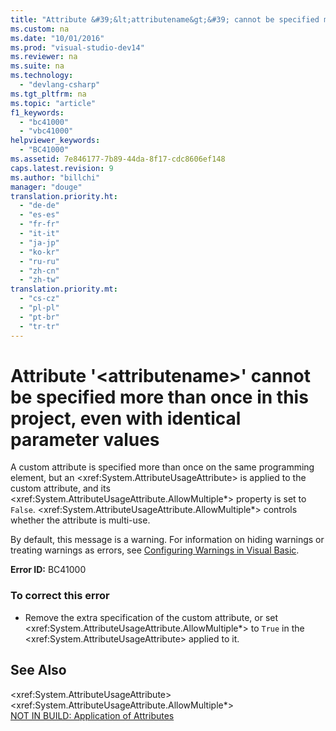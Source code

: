 ```yaml
---
title: "Attribute &#39;&lt;attributename&gt;&#39; cannot be specified more than once in this project, even with identical parameter values"
ms.custom: na
ms.date: "10/01/2016"
ms.prod: "visual-studio-dev14"
ms.reviewer: na
ms.suite: na
ms.technology: 
  - "devlang-csharp"
ms.tgt_pltfrm: na
ms.topic: "article"
f1_keywords: 
  - "bc41000"
  - "vbc41000"
helpviewer_keywords: 
  - "BC41000"
ms.assetid: 7e846177-7b89-44da-8f17-cdc8606ef148
caps.latest.revision: 9
ms.author: "billchi"
manager: "douge"
translation.priority.ht: 
  - "de-de"
  - "es-es"
  - "fr-fr"
  - "it-it"
  - "ja-jp"
  - "ko-kr"
  - "ru-ru"
  - "zh-cn"
  - "zh-tw"
translation.priority.mt: 
  - "cs-cz"
  - "pl-pl"
  - "pt-br"
  - "tr-tr"
---
```

# Attribute &#39;&lt;attributename&gt;&#39; cannot be specified more than once in this project, even with identical parameter values
A custom attribute is specified more than once on the same programming element, but an \<xref:System.AttributeUsageAttribute> is applied to the custom attribute, and its \<xref:System.AttributeUsageAttribute.AllowMultiple*> property is set to `False`. \<xref:System.AttributeUsageAttribute.AllowMultiple*> controls whether the attribute is multi-use.  
  
 By default, this message is a warning. For information on hiding warnings or treating warnings as errors, see [Configuring Warnings in Visual Basic](../VS_IDE/configuring-warnings-in-visual-basic.md).  
  
 **Error ID:** BC41000  
  
### To correct this error  
  
-   Remove the extra specification of the custom attribute, or set \<xref:System.AttributeUsageAttribute.AllowMultiple*> to `True` in the \<xref:System.AttributeUsageAttribute> applied to it.  
  
## See Also  
 \<xref:System.AttributeUsageAttribute>   
 \<xref:System.AttributeUsageAttribute.AllowMultiple*>   
 [NOT IN BUILD: Application of Attributes](assetId:///2b1703ed-4437-49b3-bc0b-568094324f47)